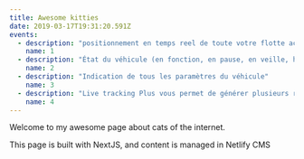 ```yaml
---
title: Awesome kitties
date: 2019-03-17T19:31:20.591Z
events:
  - description: "positionnement en temps reel de toute votre flotte accessible aussi via smartphone."
    name: 1
  - description: "État du véhicule (en fonction, en pause, en veille, hors couverture GPRS)"
    name: 2
  - description: "Indication de tous les paramètres du véhicule"
    name: 3
  - description: "Live tracking Plus vous permet de générer plusieurs rapports (Relecture (Replaying), excès de vitesse, arrêts, écoconduite, synthèse. Par véhicule(s) et par chauffeur(s) avec l'indicateur RAG)"
    name: 4
---
```


Welcome to my awesome page about cats of the internet.

This page is built with NextJS, and content is managed in Netlify CMS
